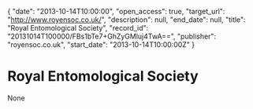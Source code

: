 {
  "date": "2013-10-14T10:00:00", 
  "open_access": true, 
  "target_url": "http://www.royensoc.co.uk/", 
  "description": null, 
  "end_date": null, 
  "title": "Royal Entomological Society", 
  "record_id": "20131014T100000/FBs1bTe7+GhZyGMluj4TwA==", 
  "publisher": "royensoc.co.uk", 
  "start_date": "2013-10-14T10:00:00Z"
}

# Royal Entomological Society

None